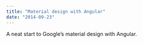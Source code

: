 ```yaml
---
title: "Material design with Angular"
date: "2014-09-23"
---
```


A neat start to Google’s material design with Angular.
